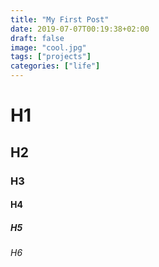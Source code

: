 ```yaml
---
title: "My First Post"
date: 2019-07-07T00:19:38+02:00
draft: false
image: "cool.jpg"
tags: ["projects"]
categories: ["life"]
---
```


# H1
## H2
### H3
#### H4
##### H5
###### H6
